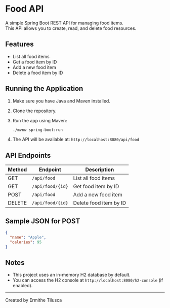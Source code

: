
# Food API

A simple Spring Boot REST API for managing food items.  
This API allows you to create, read, and delete food resources.

## Features

- List all food items  
- Get a food item by ID  
- Add a new food item  
- Delete a food item by ID  

## Running the Application

1. Make sure you have Java and Maven installed.
2. Clone the repository.
3. Run the app using Maven:

   ```bash
   ./mvnw spring-boot:run
   ```

4. The API will be available at: `http://localhost:8080/api/food`

## API Endpoints

| Method | Endpoint           | Description              |
|--------|--------------------|--------------------------|
| GET    | `/api/food`        | List all food items      |
| GET    | `/api/food/{id}`   | Get food item by ID      |
| POST   | `/api/food`        | Add a new food item      |
| DELETE | `/api/food/{id}`   | Delete food item by ID   |

## Sample JSON for POST

```json
{
  "name": "Apple",
  "calories": 95
}
```

## Notes

- This project uses an in-memory H2 database by default.
- You can access the H2 console at `http://localhost:8080/h2-console` (if enabled).

---

Created by Ermithe Tilusca
